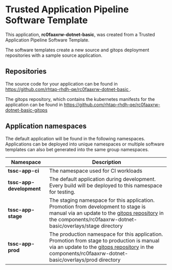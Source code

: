 # Trusted Application Pipeline Software Template

This application, **rc0faaxrw-dotnet-basic**, was created from a Trusted Application Pipeline Software Template.

The software templates create a new source and gitops deployment repositories with a sample source application. 

## Repositories

The source code for your application can be found in [https://github.com/rhtap-rhdh-qe/rc0faaxrw-dotnet-basic ](https://github.com/rhtap-rhdh-qe/rc0faaxrw-dotnet-basic ).
 
The gitops repository, which contains the kubernetes manifests for the application can be found in 
[https://github.com/rhtap-rhdh-qe/rc0faaxrw-dotnet-basic-gitops ](https://github.com/rhtap-rhdh-qe/rc0faaxrw-dotnet-basic-gitops ) 

## Application namespaces 

The default application will be found in the following namespaces. Applications can be deployed into unique namespaces or multiple software templates can also bet generated into the same group namespaces.  

|  Namespace   |  Description   |  
| -------- | -------- |
| **tssc-app-ci** | The namespace used for CI workloads |
| **tssc-app-development** | The default application during development. Every build will be deployed to this namespace for testing. |
| **tssc-app-stage** | The staging namespace for this application. Promotion from development to stage is manual via an update to the [gitops repository](https://github.com/rhtap-rhdh-qe/rc0faaxrw-dotnet-basic-gitops ) in the components/rc0faaxrw-dotnet-basic/overlays/stage directory |
| **tssc-app-prod** | The production namespace for this application. Promotion from stage to production is manual via an update to the [gitops repository](https://github.com/rhtap-rhdh-qe/rc0faaxrw-dotnet-basic-gitops ) in the components/rc0faaxrw-dotnet-basic/overlays/prod directory |